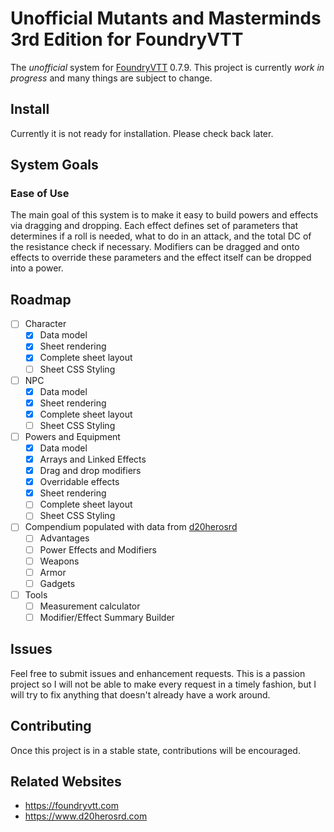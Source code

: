 # Unofficial Mutants and Masterminds 3rd Edition for FoundryVTT
The *unofficial* system for [FoundryVTT](https://foundryvtt.com) 0.7.9. This project is currently
*work in progress* and many things are subject to change.

## Install
Currently it is not ready for installation. Please check back later.

## System Goals
### Ease of Use
The main goal of this system is to make it easy to build powers and effects via dragging and dropping. Each effect defines set of parameters that determines if a roll is needed, what to do in
an attack, and the total DC of the resistance check if necessary. Modifiers can be dragged and 
onto effects to override these parameters and the effect itself can be dropped into a power.

## Roadmap
- [ ] Character
    - [x] Data model
    - [x] Sheet rendering
    - [x] Complete sheet layout
    - [ ] Sheet CSS Styling
- [ ] NPC
    - [x] Data model
    - [x] Sheet rendering
    - [x] Complete sheet layout
    - [ ] Sheet CSS Styling
- [ ] Powers and Equipment
    - [x] Data model
    - [x] Arrays and Linked Effects
    - [x] Drag and drop modifiers
    - [x] Overridable effects
    - [x] Sheet rendering
    - [ ] Complete sheet layout
    - [ ] Sheet CSS Styling
- [ ] Compendium populated with data from [d20herosrd](https://www.d20herosrd.com)
    - [ ] Advantages
    - [ ] Power Effects and Modifiers
    - [ ] Weapons
    - [ ] Armor
    - [ ] Gadgets
- [ ] Tools
    - [ ] Measurement calculator
    - [ ] Modifier/Effect Summary Builder

## Issues
Feel free to submit issues and enhancement requests. This is a passion project so I will not be able to make every request in a timely fashion, but I will try to fix anything that doesn't already have a work around.

## Contributing
Once this project is in a stable state, contributions will be encouraged.

## Related Websites
- https://foundryvtt.com
- https://www.d20herosrd.com
